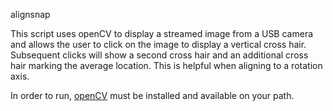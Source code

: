 alignsnap

This script uses openCV to display a streamed image from a USB camera and allows the user to click on the image to display a vertical cross hair. Subsequent clicks will show a second cross hair and an additional cross hair marking the average location. This is helpful when aligning to a rotation axis.

In order to run, [openCV](openCV.org) must be installed and available on your path.
